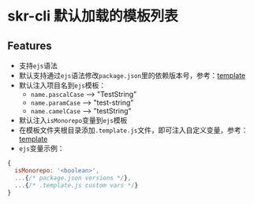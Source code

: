 # skr-cli 默认加载的模板列表

## Features
- 支持`ejs`语法
- 默认支持通过`ejs`语法修改`package.json`里的依赖版本号，参考：[template](https://github.com/calibur-tv/skr/blob/main/packages/template/vue3-ts-component/package.json#L16)
- 默认注入项目名到`ejs`模板：
    - `name.pascalCase` --> "TestString"
    - `name.paramCase` --> "test-string"
    - `name.camelCase` --> "testString"
- 默认注入`isMonorepo`变量到`ejs`模板
- 在模板文件夹根目录添加`.template.js`文件，即可注入自定义变量，参考：[template](https://github.com/calibur-tv/skr/tree/main/packages/template/vue3-ts-component/.template.js)
- `ejs`变量示例：
```javascript
{
  isMonorepo: '<boolean>',
  ...{/* package.json versions */},
  ...{/* .template.js custom vars */}
}
```